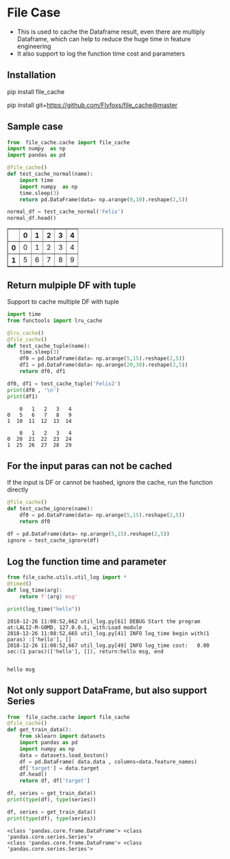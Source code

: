 
# File Case
- This is used to cache the Dataframe result, even there are multiply Dataframe, which can help to reduce the huge time in feature engineering
- It also support to log the function time cost and parameters


## Installation
pip install file_cache

pip install git+https://github.com/Flyfoxs/file_cache@master

## Sample case


```python
from  file_cache.cache import file_cache
import numpy  as np
import pandas as pd

@file_cache()
def test_cache_normal(name):
    import time
    import numpy  as np
    time.sleep(3)
    return pd.DataFrame(data= np.arange(0,10).reshape(2,5))

normal_df = test_cache_normal('Felix')
normal_df.head()
```
 



<div>

<table border="1" class="dataframe">
  <thead>
    <tr style="text-align: right;">
      <th></th>
      <th>0</th>
      <th>1</th>
      <th>2</th>
      <th>3</th>
      <th>4</th>
    </tr>
  </thead>
  <tbody>
    <tr>
      <th>0</th>
      <td>0</td>
      <td>1</td>
      <td>2</td>
      <td>3</td>
      <td>4</td>
    </tr>
    <tr>
      <th>1</th>
      <td>5</td>
      <td>6</td>
      <td>7</td>
      <td>8</td>
      <td>9</td>
    </tr>
  </tbody>
</table>
</div>



## Return mulpiple DF with tuple
Support to cache multiple DF with tuple


```python
import time
from functools import lru_cache

@lru_cache()
@file_cache()
def test_cache_tuple(name):
    time.sleep(3)
    df0 = pd.DataFrame(data= np.arange(5,15).reshape(2,5))
    df1 = pd.DataFrame(data= np.arange(20,30).reshape(2,5))
    return df0, df1

df0, df1 = test_cache_tuple('Felix2')
print(df0 , '\n')
print(df1)
```
 

        0   1   2   3   4
    0   5   6   7   8   9
    1  10  11  12  13  14 
    
        0   1   2   3   4
    0  20  21  22  23  24
    1  25  26  27  28  29


## For the input paras can not be cached
If the input is DF or cannot be hashed, ignore the cache, run the function directly


```python
@file_cache()
def test_cache_ignore(name):
    df0 = pd.DataFrame(data= np.arange(5,15).reshape(2,5))
    return df0

df = pd.DataFrame(data= np.arange(5,15).reshape(2,5))
ignore = test_cache_ignore(df)

```
 

## Log the function time and parameter


```python
from file_cache.utils.util_log import *
@timed()
def log_time(arg):
    return f'{arg} msg'

print(log_time("hello"))
```

    2018-12-26 11:08:52,662 util_log.py[61] DEBUG Start the program at:LALI2-M-G0MD, 127.0.0.1, with:Load module
    2018-12-26 11:08:52,665 util_log.py[41] INFO log_time begin with(1 paras) :['hello'], []
    2018-12-26 11:08:52,667 util_log.py[49] INFO log_time cost:   0.00 sec:(1 paras)(['hello'], []), return:hello msg, end 


    hello msg


## Not only support DataFrame, but also support Series


```python
from  file_cache.cache import file_cache
@file_cache()
def get_train_data():
    from sklearn import datasets
    import pandas as pd
    import numpy as np
    data = datasets.load_boston()
    df = pd.DataFrame( data.data , columns=data.feature_names)
    df['target'] = data.target
    df.head()
    return df, df['target']

df, series = get_train_data()
print(type(df), type(series))

df, series = get_train_data()
print(type(df), type(series))

```

    <class 'pandas.core.frame.DataFrame'> <class 'pandas.core.series.Series'>
    <class 'pandas.core.frame.DataFrame'> <class 'pandas.core.series.Series'>

